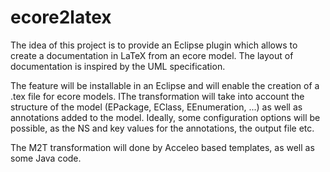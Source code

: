 ecore2latex
===========

The idea of this project is to provide an Eclipse plugin which allows to create a documentation in LaTeX from an ecore model. The layout of documentation is inspired by the UML specification.

The feature will be installable in an Eclipse and will enable the creation of a .tex file for ecore models. IThe transformation will take into account the structure of the model  (EPackage, EClass, EEnumeration, ...) as well as annotations added to the model. Ideally, some configuration options will be possible, as the NS and key values for the annotations, the output file etc.

The M2T transformation will done by Acceleo based templates, as well as some Java code.
